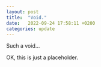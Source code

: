 ```yaml
---
layout: post
title:  "Void."
date:   2022-09-24 17:58:11 +0200
categories: update
---
```

Such a void...

OK, this is just a placeholder.
